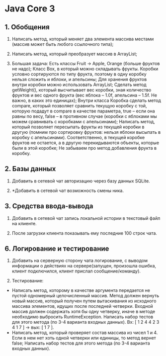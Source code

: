 # Java Core 3


## 1. Обобщения

1. Написать метод, который меняет два элемента массива местами (массив может быть любого ссылочного типа);

2. Написать метод, который преобразует массив в ArrayList;

3. Большая задача:
Есть классы Fruit -> Apple, Orange (больше фруктов не надо);
Класс Box, в который можно складывать фрукты. Коробки условно сортируются по типу фрукта, поэтому в одну коробку нельзя сложить и яблоки, и апельсины;
Для хранения фруктов внутри коробки можно использовать ArrayList;
Сделать метод getWeight(), который высчитывает вес коробки, зная количество фруктов и вес одного фрукта (вес яблока – 1.0f, апельсина – 1.5f. Не важно, в каких это единицах);
Внутри класса Коробка сделать метод compare, который позволяет сравнить текущую коробку с той, которую подадут в compare в качестве параметра, true – если она равны по весу, false – в противном случае (коробки с яблоками мы можем сравнивать с коробками с апельсинами);
Написать метод, который позволяет пересыпать фрукты из текущей коробки в другую (помним про сортировку фруктов: нельзя яблоки высыпать в коробку с апельсинами). Соответственно, в текущей коробке фруктов не остается, а в другую перекидываются объекты, которые были в этой коробке;
Не забываем про метод добавления фрукта в коробку.


## 2. Базы данных

1. Добавить в сетевой чат авторизацию через базу данных SQLite.

2. \*Добавить в сетевой чат возможность смены ника.


## 3. Средства ввода-вывода

1. Добавить в сетевой чат запись локальной истории в текстовый файл на клиенте.

2. После загрузки клиента показывать ему последние 100 строк чата.


## 6. Логирование и тестирование

1. Добавить на серверную сторону чата логирование, с выводом информации о действиях на сервере(запущен, произошла ошибка, клиент подключился, клиент прислал сообщение/команду).

2. Тестирование:
* Написать метод, которому в качестве аргумента передается не пустой одномерный целочисленный массив. Метод должен вернуть новый массив, который получен путем вытаскивания из исходного массива элементов, идущих после последней четверки. Входной массив должен содержать хотя бы одну четверку, иначе в методе необходимо выбросить RuntimeException. Написать набор тестов для этого метода (по 3-4 варианта входных данных). Вх: [ 1 2 4 4 2 3 4 1 7 ] -> вых: [ 1 7 ].
* Написать метод, который проверяет состав массива из чисел 1 и 4. Если в нем нет хоть одной четверки или единицы, то метод вернет false; Написать набор тестов для этого метода (по 3-4 варианта входных данных).
